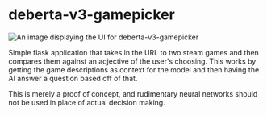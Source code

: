 # deberta-v3-gamepicker
![An image displaying the UI for deberta-v3-gamepicker](https://i.imgur.com/zBQZjO7.png)

Simple flask application that takes in the URL to two steam games and then compares them against an adjective
of the user's choosing. This works by getting the game descriptions as context for the model and then having the AI
answer a question based off of that.

This is merely a proof of concept, and rudimentary neural networks should not be used in place of actual decision
making.
